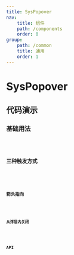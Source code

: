 ```yaml
---
title: SysPopover
nav:
    title: 组件
    path: /components
    order: 0
group:
    path: /common
    title: 通用
    order: 1
---
```


# SysPopover

## 代码演示

### 基础用法

  <code src="./demo/base.tsx">

### 三种触发方式
  <code src="./demo/trigger.tsx">

### 箭头指向
  <code src="./demo/arrowPointAtCenter.tsx">

### 从浮层内关闭
  <code src="./demo/close.tsx" >

## API
 <API src="./SysPopover.tsx" hideTitle></API>